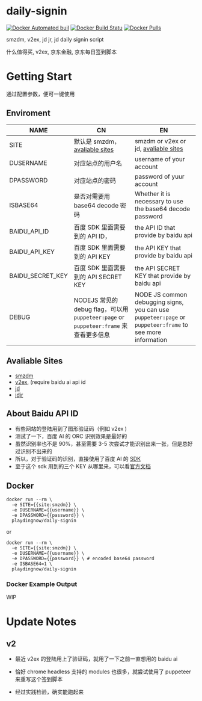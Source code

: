 # daily-signin

[![Docker Automated buil](https://img.shields.io/docker/automated/playdingnow/daily-signin.svg?style=flat-square)](https://hub.docker.com/r/playdingnow/daily-signin/)
[![Docker Build Statu](https://img.shields.io/docker/build/playdingnow/daily-signin.svg?style=flat-square)](https://hub.docker.com/r/playdingnow/daily-signin)
[![Docker Pulls](https://img.shields.io/docker/pulls/playdingnow/daily-signin.svg?style=flat-square)](https://hub.docker.com/r/playdingnow/daily-signin)

smzdm, v2ex, jd jr, jd daily signin script

什么值得买, v2ex, 京东金融, 京东每日签到脚本

# Getting Start

通过配置参数，便可一键使用

## Enviroment

| NAME| CN | EN  |
| --- | --- | --- |
| SITE | 默认是 smzdm，[avaliable sites](#avaliable-sites) | smzdm or v2ex or jd, [avaliable sites](#avaliable-sites) |
| DUSERNAME | 对应站点的用户名 | username of your account |
| DPASSWORD | 对应站点的密码 | password of yuur account |
| ISBASE64 | 是否对需要用 base64 decode 密码 | Whether it is necessary to use the base64 decode password |
| BAIDU_API_ID | 百度 SDK 里面需要到的 API ID， | the API ID that provide by baidu api |
| BAIDU_API_KEY | 百度 SDK 里面需要到的 API KEY | the API KEY that provide by baidu api |
| BAIDU_SECRET_KEY | 百度 SDK 里面需要到的 API SECRET KEY | the API SECRET KEY that provide by baidu api |
| DEBUG | NODEJS 常见的 debug flag，可以用 `puppeteer:page` or `puppeteer:frame` 来查看更多信息 | NODE JS common debugging signs, you can use `puppeteer:page` or `puppeteer:frame` to see more information |


## Avaliable Sites

 - [smzdm](https://smzdm.com)
 - [v2ex](https://v2ex.com), (require baidu ai api id
 - [jd](https://vip.jd.com)
 - [jdjr](https://vip.jr.jd.com)

## About Baidu API ID

 - 有些网站的登陆用到了图形验证码（例如 v2ex )
 - 测试了一下，百度 AI 的 ORC 识别效果是最好的
 - 虽然识别率也不是 90%，甚至需要 3-5 次尝试才能识别出来一张，但是总好过识别不出来的
 - 所以，对于验证码的识别，直接使用了百度 AI 的 [SDK](https://github.com/Baidu-AIP/nodejs-sdk)
 - 至于这个 sdk 用到的三个 KEY 从哪里来，可以看[官方文档](http://ai.baidu.com/docs#/Begin/top)

## Docker

```shell
docker run --rm \
  -e SITE={{site:smzdm}} \
  -e DUSERNAME={{username}} \
  -e DPASSWORD={{password}} \
  playdingnow/daily-signin
```

or

```shell
docker run --rm \
  -e SITE={{site:smzdm}} \
  -e DUSERNAME={{username}} \
  -e DPASSWORD={{password}} \ # encoded base64 password
  -e ISBASE64=1 \
  playdingnow/daily-signin
```

### Docker Example Output

WIP

# Update Notes

## v2

 - 最近 v2ex 的登陆用上了验证码，就用了一下之前一直想用的 baidu ai

 - 恰好 chrome headless 支持的 modules 也很多，就尝试使用了 puppeteer 来重写这个签到脚本

 - 经过实践检验，确实能跑起来
